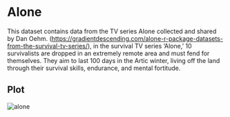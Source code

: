 # Alone

This dataset contains data from the TV series Alone collected and shared by Dan Oehm. 
(https://gradientdescending.com/alone-r-package-datasets-from-the-survival-tv-series/), 
in the survival TV series ‘Alone,’ 10 survivalists are dropped in an extremely remote area and must fend for themselves. 
They aim to last 100 days in the Artic winter, living off the land through their survival skills, endurance, and mental fortitude.
<br />
## Plot
![alone](https://user-images.githubusercontent.com/113248746/214992385-24ed16e0-31bd-4b1e-9e1c-30d4a016eb33.png)
